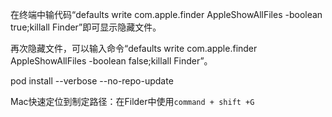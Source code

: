 在终端中输代码“defaults write com.apple.finder AppleShowAllFiles -boolean true;killall Finder”即可显示隐藏文件。

再次隐藏文件，可以输入命令“defaults write com.apple.finder AppleShowAllFiles -boolean false;killall Finder”。

pod install --verbose --no-repo-update

Mac快速定位到制定路径：在Filder中使用`command + shift +G`
